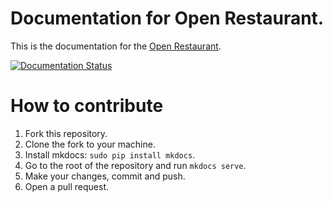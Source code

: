 # Documentation for Open Restaurant.

This is the documentation for the [Open Restaurant](http://open.restaurant).

[![Documentation Status](https://readthedocs.org/projects/openrestaurant/badge/?version=latest)](http://docs.open.restaurant/en/latest/?badge=latest)

# How to contribute

1. Fork this repository.
2. Clone the fork to your machine.
3. Install mkdocs: `sudo pip install mkdocs`.
4. Go to the root of the repository and run `mkdocs serve`.
5. Make your changes, commit and push.
6. Open a pull request.
